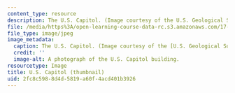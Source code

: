 ```yaml
---
content_type: resource
description: The U.S. Capitol. (Image courtesy of the U.S. Geological Survey.)
file: /media/https%3A/open-learning-course-data-rc.s3.amazonaws.com/17-261-congress-and-the-american-political-system-ii-fall-2005/2fc8c5988d4d5819a60f4acd401b3926_17-261f05-th.jpg
file_type: image/jpeg
image_metadata:
  caption: The U.S. Capitol. (Image courtesy of the [U.S. Geological Survey](http://www.usgs.gov/).)
  credit: ''
  image-alt: A photograph of the U.S. Capitol building.
resourcetype: Image
title: U.S. Capitol (thumbnail)
uid: 2fc8c598-8d4d-5819-a60f-4acd401b3926
---
```

